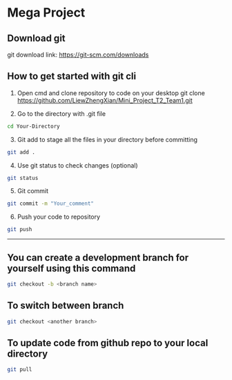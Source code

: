 # Mega Project

## Download git
git download link: https://git-scm.com/downloads

## How to get started with git cli

1. Open cmd and clone repository to code on your desktop
git clone https://github.com/LiewZhengXian/Mini_Project_T2_Team1.git

2. Go to the directory with .git file
```bash
cd Your-Directory
```
3. Git add to stage all the files in your directory before committing
```bash
git add .
```
4. Use git status to check changes (optional) 
```bash
git status
```
5. Git commit 
```bash
git commit -m "Your_comment"
```
6. Push your code to repository
```bash
git push 
```
-----

## You can create a development branch for yourself using this command
```bash
git checkout -b <branch name>
```
## To switch between branch
```bash
git checkout <another branch>
```
## To update code from github repo to your local directory
```bash
git pull
```

